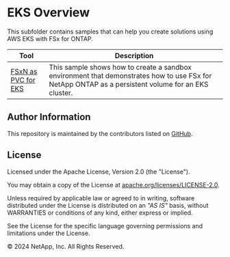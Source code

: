 # EKS Overview
This subfolder contains samples that can help you create solutions using AWS EKS with FSx for ONTAP.

| Tool | Description |
| --- | --- |
| [FSxN as PVC for EKS](/EKS/FSxN-as-PVC-for-EKS) | This sample shows how to create a sandbox environment that demonstrates how to use FSx for NetApp ONTAP as a persistent volume for an EKS cluster. |

## Author Information

This repository is maintained by the contributors listed on [GitHub](https://github.com/NetApp/FSx-ONTAP-samples-scripts/graphs/contributors).

## License

Licensed under the Apache License, Version 2.0 (the "License").

You may obtain a copy of the License at [apache.org/licenses/LICENSE-2.0](http://www.apache.org/licenses/LICENSE-2.0).

Unless required by applicable law or agreed to in writing, software distributed under the License is distributed on an _"AS IS"_ basis, without WARRANTIES or conditions of any kind, either express or implied.

See the License for the specific language governing permissions and limitations under the License.

© 2024 NetApp, Inc. All Rights Reserved.
